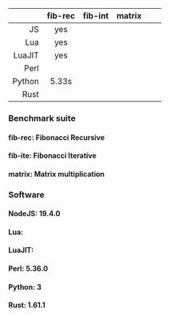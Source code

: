 |  | fib-rec | fib-int | matrix |  |  |
|------:|:------:|:------:|:------:|:------:|:------:| 
| JS | yes |  |  | |
| Lua | yes |  |  | |
| LuaJIT | yes |  | | |
| Perl |  |  |  |  |  |
| Python | 5.33s |  |  |  |  |
| Rust |  |  |  |  |  |

### Benchmark suite
#### fib-rec: Fibonacci Recursive
#### fib-ite: Fibonacci Iterative
#### matrix: Matrix multiplication

### Software
#### NodeJS: 19.4.0
#### Lua:
#### LuaJIT:
#### Perl: 5.36.0
#### Python: 3
#### Rust: 1.61.1

